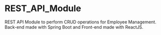# REST_API_Module
REST API Module to perform CRUD operations for Employee Management. Back-end made with Spring Boot and Front-end made with ReactJS.
